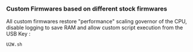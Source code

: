 ### Custom Firmwares based on different stock firmwares

All custom firmwares restore "performance" scaling governor of the CPU, disable logging to save RAM and allow custom script execution from the USB Key :

    U2W.sh
